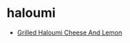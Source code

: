 # haloumi

 * [Grilled Haloumi Cheese And Lemon](../../index/g/grilled-haloumi-cheese-and-lemon-238665.json)
